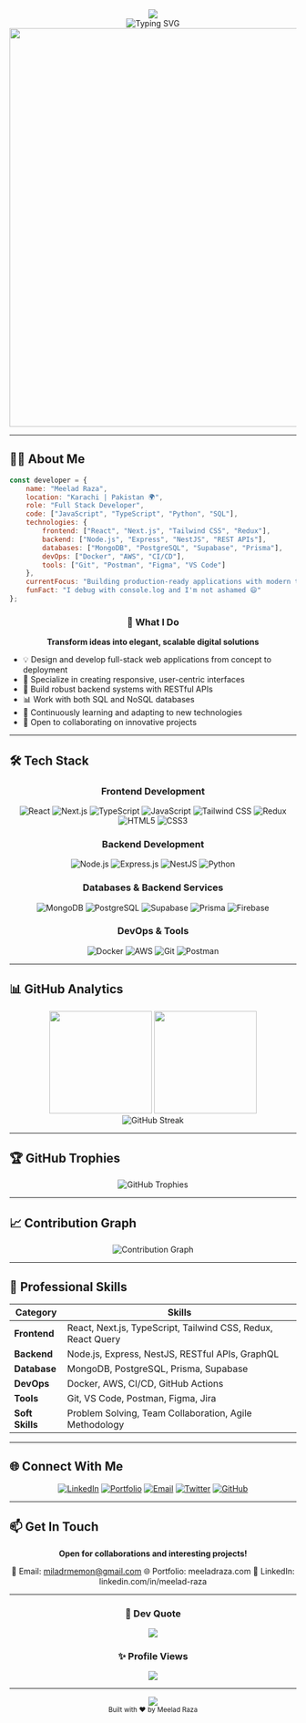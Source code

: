<div align="center">
  <img src="https://capsule-render.vercel.app/api?type=waving&color=0:667eea,100:764ba2&height=120&section=header&text=Full%20Stack%20Developer&fontSize=40&fontColor=fff&animation=fadeIn" />
</div>

<div align="center">
  <img src="https://readme-typing-svg.herokuapp.com?font=Fira+Code&size=28&duration=3000&pause=1000&color=667EEA&center=true&vCenter=true&width=600&lines=Hi+%F0%9F%91%8B+I'm+a+Full+Stack+Developer;Building+Scalable+Web+Solutions;React+%7C+Next.js+%7C+Node.js+Expert;Always+Learning+%26+Evolving" alt="Typing SVG" />
</div>

<div align="center">
  <img src="https://user-images.githubusercontent.com/74038190/212284100-561aa473-3905-4a80-b561-0d28506553ee.gif" width="700">
</div>

---

## 👨‍💻 About Me

```javascript
const developer = {
    name: "Meelad Raza",
    location: "Karachi | Pakistan 🌍",
    role: "Full Stack Developer",
    code: ["JavaScript", "TypeScript", "Python", "SQL"],
    technologies: {
        frontend: ["React", "Next.js", "Tailwind CSS", "Redux"],
        backend: ["Node.js", "Express", "NestJS", "REST APIs"],
        databases: ["MongoDB", "PostgreSQL", "Supabase", "Prisma"],
        devOps: ["Docker", "AWS", "CI/CD"],
        tools: ["Git", "Postman", "Figma", "VS Code"]
    },
    currentFocus: "Building production-ready applications with modern tech stacks",
    funFact: "I debug with console.log and I'm not ashamed 😄"
};
```

<div align="center">

### 🚀 What I Do

**Transform ideas into elegant, scalable digital solutions**

</div>

- 💡 Design and develop full-stack web applications from concept to deployment
- 🎯 Specialize in creating responsive, user-centric interfaces
- 🔧 Build robust backend systems with RESTful APIs
- 📊 Work with both SQL and NoSQL databases
- 🌱 Continuously learning and adapting to new technologies
- 💬 Open to collaborating on innovative projects

---

## 🛠️ Tech Stack

<div align="center">

### Frontend Development
![React](https://img.shields.io/badge/React-20232A?style=for-the-badge&logo=react&logoColor=61DAFB)
![Next.js](https://img.shields.io/badge/Next.js-000000?style=for-the-badge&logo=next.js&logoColor=white)
![TypeScript](https://img.shields.io/badge/TypeScript-007ACC?style=for-the-badge&logo=typescript&logoColor=white)
![JavaScript](https://img.shields.io/badge/JavaScript-F7DF1E?style=for-the-badge&logo=javascript&logoColor=black)
![Tailwind CSS](https://img.shields.io/badge/Tailwind_CSS-38B2AC?style=for-the-badge&logo=tailwind-css&logoColor=white)
![Redux](https://img.shields.io/badge/Redux-593D88?style=for-the-badge&logo=redux&logoColor=white)
![HTML5](https://img.shields.io/badge/HTML5-E34F26?style=for-the-badge&logo=html5&logoColor=white)
![CSS3](https://img.shields.io/badge/CSS3-1572B6?style=for-the-badge&logo=css3&logoColor=white)

### Backend Development
![Node.js](https://img.shields.io/badge/Node.js-43853D?style=for-the-badge&logo=node.js&logoColor=white)
![Express.js](https://img.shields.io/badge/Express.js-404D59?style=for-the-badge&logo=express&logoColor=white)
![NestJS](https://img.shields.io/badge/NestJS-E0234E?style=for-the-badge&logo=nestjs&logoColor=white)
![Python](https://img.shields.io/badge/Python-3776AB?style=for-the-badge&logo=python&logoColor=white)

### Databases & Backend Services
![MongoDB](https://img.shields.io/badge/MongoDB-4EA94B?style=for-the-badge&logo=mongodb&logoColor=white)
![PostgreSQL](https://img.shields.io/badge/PostgreSQL-316192?style=for-the-badge&logo=postgresql&logoColor=white)
![Supabase](https://img.shields.io/badge/Supabase-3ECF8E?style=for-the-badge&logo=supabase&logoColor=white)
![Prisma](https://img.shields.io/badge/Prisma-2D3748?style=for-the-badge&logo=prisma&logoColor=white)
![Firebase](https://img.shields.io/badge/Firebase-FFCA28?style=for-the-badge&logo=firebase&logoColor=black)

### DevOps & Tools
![Docker](https://img.shields.io/badge/Docker-2496ED?style=for-the-badge&logo=docker&logoColor=white)
![AWS](https://img.shields.io/badge/AWS-FF9900?style=for-the-badge&logo=amazonaws&logoColor=white)
![Git](https://img.shields.io/badge/Git-F05032?style=for-the-badge&logo=git&logoColor=white)
![Postman](https://img.shields.io/badge/Postman-FF6C37?style=for-the-badge&logo=postman&logoColor=white)

</div>

---

## 📊 GitHub Analytics

<div align="center">
  <img height="180em" src="https://github-readme-stats.vercel.app/api?username=meeladraza&show_icons=true&theme=tokyonight&include_all_commits=true&count_private=true&hide_border=true"/>
  <img height="180em" src="https://github-readme-stats.vercel.app/api/top-langs/?username=meeladraza&layout=compact&langs_count=8&theme=tokyonight&hide_border=true"/>
</div>

<div align="center">
  <img src="https://github-readme-streak-stats.herokuapp.com/?user=meeladraza&theme=tokyonight&hide_border=true" alt="GitHub Streak" />
</div>

---

## 🏆 GitHub Trophies

<div align="center">
  <img src="https://github-profile-trophy.vercel.app/?username=meeladraza&theme=tokyonight&no-frame=true&no-bg=false&margin-w=4&row=1" alt="GitHub Trophies" />
</div>

---

## 📈 Contribution Graph

<div align="center">
  <img src="https://github-readme-activity-graph.vercel.app/graph?username=meeladraza&theme=tokyo-night&hide_border=true&area=true" alt="Contribution Graph" />
</div>

---

## 💼 Professional Skills

<div align="center">

| Category | Skills |
|----------|--------|
| **Frontend** | React, Next.js, TypeScript, Tailwind CSS, Redux, React Query |
| **Backend** | Node.js, Express, NestJS, RESTful APIs, GraphQL |
| **Database** | MongoDB, PostgreSQL, Prisma, Supabase |
| **DevOps** | Docker, AWS, CI/CD, GitHub Actions |
| **Tools** | Git, VS Code, Postman, Figma, Jira |
| **Soft Skills** | Problem Solving, Team Collaboration, Agile Methodology |

</div>

---

## 🌐 Connect With Me

<div align="center">

[![LinkedIn](https://img.shields.io/badge/LinkedIn-0077B5?style=for-the-badge&logo=linkedin&logoColor=white)](https://www.linkedin.com/in/meelad-raza/)
[![Portfolio](https://img.shields.io/badge/Portfolio-000000?style=for-the-badge&logo=vercel&logoColor=white)](https://meeladraza.com)
[![Email](https://img.shields.io/badge/Email-D14836?style=for-the-badge&logo=gmail&logoColor=white)](mailto:miladrmemon@gmail.com)
[![Twitter](https://img.shields.io/badge/Twitter-1DA1F2?style=for-the-badge&logo=twitter&logoColor=white)](https://twitter.com/miladrmemon)
[![GitHub](https://img.shields.io/badge/GitHub-100000?style=for-the-badge&logo=github&logoColor=white)](https://github.com/milad-raza-developer)

</div>

---

## 📫 Get In Touch

<div align="center">

**Open for collaborations and interesting projects!**

📧 Email: miladrmemon@gmail.com
🌐 Portfolio: meeladraza.com
💼 LinkedIn: linkedin.com/in/meelad-raza

</div>

---

<div align="center">

### 💭 Dev Quote

![](https://quotes-github-readme.vercel.app/api?type=horizontal&theme=tokyonight)

### ✨ Profile Views

![](https://komarev.com/ghpvc/?username=milad-raza-developer&color=blueviolet&style=for-the-badge)

</div>

---

<div align="center">
  <img src="https://capsule-render.vercel.app/api?type=waving&color=0:667eea,100:764ba2&height=100&section=footer" />
</div>

<div align="center">
  <sub>Built with ❤️ by Meelad Raza</sub>
</div>
